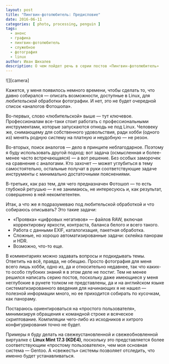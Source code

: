 ```yaml
---
layout: post
title: "Пингвин-фотолюбитель: Предисловие"
date: 2016-06-11
categories: [ photo, processing, penguin ]
tags:
  - анонс
  - графика
  - пингвин-фотолюбитель
  - служебное
  - фотография
  - linux
author: Иван Шихалев
description: О чем пойдет речь в серии постов «Пингвин-фотолюбитель»
---
```


<div class="right-box" style="width: 300px;">
![][camera]
</div>

Кажется, у меня появилось немного времени, чтобы сделать то, что давно собирался — описать возможности,
доступные в Linux, для *любительской* обработки фотографии. И нет, это не будет очередной список «аналогов
Фотошопа».

Во-первых, слово «любительской» выше — тут ключевое. Профессионалам все-таки стоит работать с профессиональными
инструментами, которые запускаются отнюдь не под Linux. Человеку же, снимающему для собственного удовольствия,
ради хобби (одного из) менять родную систему на платную и неудобную — не резон.

Во-вторых, поиск аналогов — дело в принципе неблагодарное. Поэтому я буду использовать другой подход:
вот задача (осмысленная и более-менее часто встречающаяся) — а вот решение. Без особых заморочек на сравнение
с аналогами. Кто захочет — может углубиться в тему самостоятельно, остальные получат в руки соответствующие
задаче инструменты с минимально достаточными пояснениями.

В-третьих, как раз тем, для чего предназначен Фотошоп — то есть глубокой ретушью — я не занимаюсь,
не интересуюсь и, как результат, совершенно в ней некомпетентен.

Итак, а что же я подразумеваю под любительской обработкой и что собираюсь описывать? Это такие задачи:

* «Проявка» «цифровых негативов» — файлов RAW, включая корректировку яркости, контраста, баланса белого и всего такого.
* Работа с данными EXIF, каталогизация, пакетная обработка.
* Сложные, но хорошо автоматизированные задачи: склейка панорам и HDR.
* Возможно, что-то еще.

В комментариях можно задавать вопросы и подкидывать темы. Ответить на всё, правда, не обещаю. Просто фотография
для меня всего лишь хобби, одно из, да и относительно недавнее, так что каких-то особо глубоких знаний я в этом
деле не постиг. Тем не менее решился написать серию постов, поскольку даже имеющиеся у меня неглубокие в рунете
толком не представлены, да и на английском языке систематизированного введения для начинающих я не нашел — полезной
информации много, но ее приходится собирать по кусочкам, как панораму.

Постараюсь ориентироваться на «простого пользователя», минимизируя обращения к командной строке и всяческое
скриптование. Компиляции чего-либо из исходников и хитрого конфигурирования точно не будет.

Примеры я буду делать на свежеустановленной и свежеобновленной виртуалке с **Linux Mint 17.3 (KDE4)**, поскольку это
представляется более соответствующим «простому пользователю», чем моя основная система — Gentoo. А «свежесть» системы
позволяет отследить, что именно будет устанавливаться.

[camera]: /assets/img/2016-06/p-00/camera-magick.png
